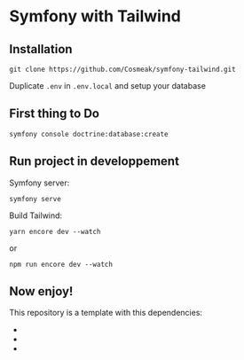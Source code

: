 # Symfony with Tailwind

## Installation 
```
git clone https://github.com/Cosmeak/symfony-tailwind.git
```

Duplicate `.env` in `.env.local` and setup your database

## First thing to Do 

```
symfony console doctrine:database:create
```

## Run project in developpement
Symfony server:
```
symfony serve
```

Build Tailwind:
```
yarn encore dev --watch
```
or 
``` 
npm run encore dev --watch
```


## Now enjoy!

This repository is a template with this dependencies:

- 
- 
- 